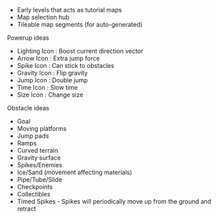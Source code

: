 - Early levels that acts as tutorial maps
- Map selection hub
- Tileable map segments (for auto-generated)

Powerup ideas
- Lighting Icon : Boost current direction vector
- Arrow Icon : Extra jump force
- Spike Icon : Can stick to obstacles
- Gravity Icon : Flip gravity
- Jump Icon : Double jump
- Time Icon : Slow time
- Size Icon : Change size

Obstacle ideas
- Goal
- Moving platforms
- Jump pads
- Ramps
- Curved terrain
- Gravity surface
- Spikes/Enemies
- Ice/Sand (movement affecting materials)
- Pipe/Tube/Slide
- Checkpoints
- Collectibles
- Timed Spikes - Spikes will periodically move up from the ground and retract